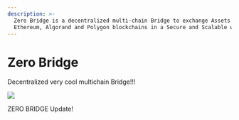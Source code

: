 ```yaml
---
description: >-
  Zero Bridge is a decentralized multi-chain Bridge to exchange Assets among
  Ethereum, Algorand and Polygon blockchains in a Secure and Scalable way.
---
```


# Zero Bridge

Decentralized very cool multichain Bridge!!!

![](https://images.unsplash.com/photo-1642313941064-beb140f6054f?crop=entropy\&cs=srgb\&fm=jpg\&ixid=MnwxOTcwMjR8MHwxfHJhbmRvbXx8fHx8fHx8fDE2NDMzMTAyNzQ\&ixlib=rb-1.2.1\&q=85)

ZERO BRIDGE Update!
